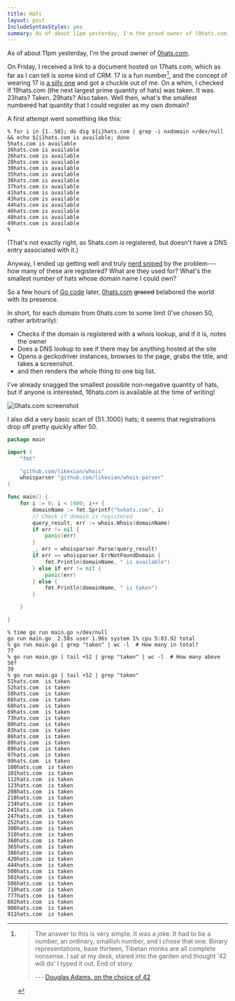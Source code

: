 ```yaml
---
title: Hats
layout: post
IncludeSyntaxStyles: yes
summary: As of about 11pm yesterday, I'm the proud owner of [0hats.com](https://0hats.com).
---
```


As of about 11pm yesterday, I'm the proud owner of [0hats.com](https://0hats.com).

On Friday, I received a link to a document hosted on 17hats.com, which as far as
I can tell is some kind of CRM. 17 is a fun number[^fun-numbers], and the
concept of wearing 17 is [a silly one](https://xkcd.com/455/) and got a chuckle
out of me. On a whim, I checked if 19hats.com (the next largest prime quantity
of hats) was taken. It was. 23hats? Taken. 29hats? Also taken. Well then, what's
the smallest numbered hat quantity that I could register as my own domain?

[^fun-numbers]: > The answer to this is very simple. It was a joke. It had to be
    > a number, an ordinary, smallish number, and I chose that one. Binary
    > representations, base thirteen, Tibetan monks are all complete nonsense. I
    > sat at my desk, stared into the garden and thought '42 will do' I typed it
    > out. End of story.
    >
    > --- [Douglas Adams, on the choice of 42](http://groups.google.com/group/alt.fan.douglas-adams/msg/d1064f7b27808692)

A first attempt went something like this:
```
% for i in {1..50}; do dig ${i}hats.com | grep -i nxdomain >/dev/null && echo ${i}hats.com is available; done
5hats.com is available
16hats.com is available
26hats.com is available
28hats.com is available
30hats.com is available
35hats.com is available
36hats.com is available
37hats.com is available
41hats.com is available
43hats.com is available
44hats.com is available
46hats.com is available
48hats.com is available
49hats.com is available
%
```

(That's not exactly right, as 5hats.com _is_ registered, but doesn't have a DNS
entry associated with it.)

Anyway, I ended up getting well and truly [nerd sniped](https://xkcd.com/356/)
by the problem---how many of these are registered? What are they used for?
What's the smallest number of hats whose domain name I could own?

So a few hours of [Go code](https://github.com/ChandlerSwift/hats-domains)
later, [0hats.com](https://0hats.com) ~~graced~~ belabored the world with its
presence.

In short, for each domain from 0hats.com to some limit (I've chosen 50, rather
arbitrarily):

 * Checks if the domain is registered with a whois lookup, and if it is, notes
   the owner
 * Does a DNS lookup to see if there may be anything hosted at the site
 * Opens a geckodriver instances, browses to the page, grabs the title, and
   takes a screenshot.
 * and then renders the whole thing to one big list.

I've already snagged the smallest possible non-negative quantity of hats, but if
anyone is interested, 16hats.com is available at the time of writing!

![0hats.com screenshot](/images/0hats.com.png)

I also did a very basic scan of {51..1000} hats; it seems that registrations
drop off pretty quickly after 50.
```go
package main

import (
	"fmt"

	"github.com/likexian/whois"
	whoisparser "github.com/likexian/whois-parser"
)

func main() {
	for i := 0; i < 1000; i++ {
		domainName := fmt.Sprintf("%vhats.com", i)
		// Check if domain is registered
		query_result, err := whois.Whois(domainName)
		if err != nil {
			panic(err)
		}
		_, err = whoisparser.Parse(query_result)
		if err == whoisparser.ErrNotFoundDomain {
			fmt.Println(domainName, " is available")
		} else if err != nil {
			panic(err)
		} else {
			fmt.Println(domainName, " is taken")
		}

	}

}
```
```text
% time go run main.go >/dev/null
go run main.go  2.58s user 1.96s system 1% cpu 5:03.92 total
% go run main.go | grep "taken" | wc -l  # How many in total?
77
% go run main.go | tail +52 | grep "taken" | wc -l  # How many above 50?
39
% go run main.go | tail +52 | grep "taken"
51hats.com  is taken
52hats.com  is taken
58hats.com  is taken
66hats.com  is taken
68hats.com  is taken
69hats.com  is taken
73hats.com  is taken
80hats.com  is taken
83hats.com  is taken
86hats.com  is taken
88hats.com  is taken
89hats.com  is taken
97hats.com  is taken
99hats.com  is taken
100hats.com  is taken
101hats.com  is taken
112hats.com  is taken
123hats.com  is taken
208hats.com  is taken
210hats.com  is taken
234hats.com  is taken
241hats.com  is taken
247hats.com  is taken
252hats.com  is taken
300hats.com  is taken
310hats.com  is taken
360hats.com  is taken
365hats.com  is taken
386hats.com  is taken
420hats.com  is taken
444hats.com  is taken
500hats.com  is taken
501hats.com  is taken
586hats.com  is taken
710hats.com  is taken
777hats.com  is taken
802hats.com  is taken
906hats.com  is taken
911hats.com  is taken
```

